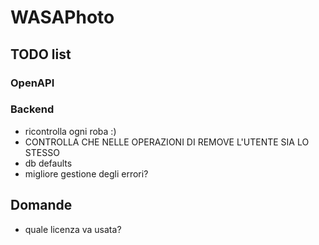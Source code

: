 # WASAPhoto

## TODO list

### OpenAPI

### Backend

- ricontrolla ogni roba :)
- CONTROLLA CHE NELLE OPERAZIONI DI REMOVE L'UTENTE SIA LO STESSO
- db defaults
- migliore gestione degli errori?

## Domande

- quale licenza va usata?

